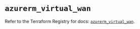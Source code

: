 # `azurerm_virtual_wan`

Refer to the Terraform Registry for docs: [`azurerm_virtual_wan`](https://registry.terraform.io/providers/hashicorp/azurerm/3.88.0/docs/resources/virtual_wan).
